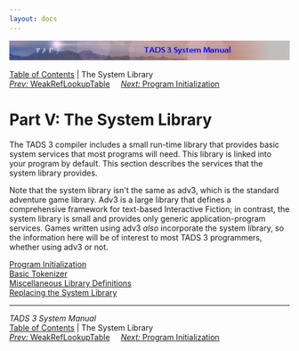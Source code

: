 ```yaml
---
layout: docs
---
```

<div class="topbar">

<img src="topbar.jpg" data-border="0" />

</div>

<div class="nav">

<a href="toc.html" class="nav">Table of Contents</a> \| The System
Library  
<span class="navnp"><a href="wlookup.html" class="nav"><em>Prev:</em> WeakRefLookupTable</a>
   
<a href="init.html" class="nav"><em>Next:</em> Program Initialization</a>
    </span>

</div>

<div class="main">

# Part V: The System Library

The TADS 3 compiler includes a small run-time library that provides
basic system services that most programs will need. This library is
linked into your program by default. This section describes the services
that the system library provides.

Note that the system library isn't the same as adv3, which is the
standard adventure game library. Adv3 is a large library that defines a
comprehensive framework for text-based Interactive Fiction; in contrast,
the system library is small and provides only generic
application-program services. Games written using adv3 *also*
incorporate the system library, so the information here will be of
interest to most TADS 3 programmers, whether using adv3 or not.

<div class="sectoc">

[Program Initialization](init.html)  
[Basic Tokenizer](tok.html)  
[Miscellaneous Library Definitions](libmisc.html)  
[Replacing the System Library](nodef.html)  

</div>

</div>

------------------------------------------------------------------------

<div class="navb">

*TADS 3 System Manual*  
<a href="toc.html" class="nav">Table of Contents</a> \| The System
Library  
<span class="navnp"><a href="wlookup.html" class="nav"><em>Prev:</em> WeakRefLookupTable</a>
   
<a href="init.html" class="nav"><em>Next:</em> Program Initialization</a>
    </span>

</div>
